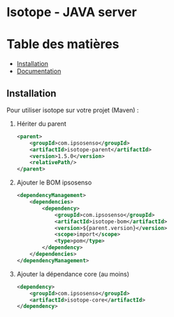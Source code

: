 Isotope - JAVA server
=====================

Table des matières
==================

* [Installation](#installation)
* [Documentation](#documentation)

## Installation

Pour utiliser isotope sur votre projet (Maven) :

1. Hériter du parent

    ``` xml
    <parent>
        <groupId>com.ipsosenso</groupId>
        <artifactId>isotope-parent</artifactId>
        <version>1.5.0</version>
        <relativePath/>
    </parent>
    ```

2. Ajouter le BOM ipsosenso

    ``` xml
    <dependencyManagement>
        <dependencies>
            <dependency>
                <groupId>com.ipsosenso</groupId>
                <artifactId>isotope-bom</artifactId>
                <version>${parent.version}</version>
                <scope>import</scope>
                <type>pom</type>
            </dependency>
        </dependencies>
    </dependencyManagement>
    ```

3. Ajouter la dépendance core (au moins)

    ``` xml
    <dependency>
        <groupId>com.ipsosenso</groupId>
        <artifactId>isotope-core</artifactId>
    </dependency>
    ```
